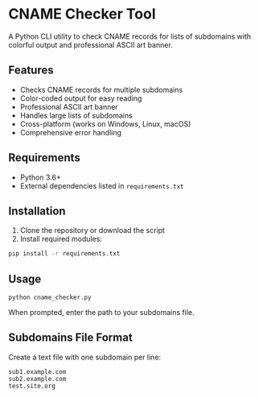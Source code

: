 # CNAME Checker Tool

A Python CLI utility to check CNAME records for lists of subdomains with colorful output and professional ASCII art banner.

## Features

- Checks CNAME records for multiple subdomains
- Color-coded output for easy reading
- Professional ASCII art banner
- Handles large lists of subdomains
- Cross-platform (works on Windows, Linux, macOS)
- Comprehensive error handling

## Requirements

- Python 3.6+
- External dependencies listed in `requirements.txt`

## Installation

1. Clone the repository or download the script
2. Install required modules:

```bash
pip install -r requirements.txt
```

## Usage
```
python cname_checker.py
```
When prompted, enter the path to your subdomains file.

## Subdomains File Format
Create a text file with one subdomain per line:
```
sub1.example.com
sub2.example.com
test.site.org
```